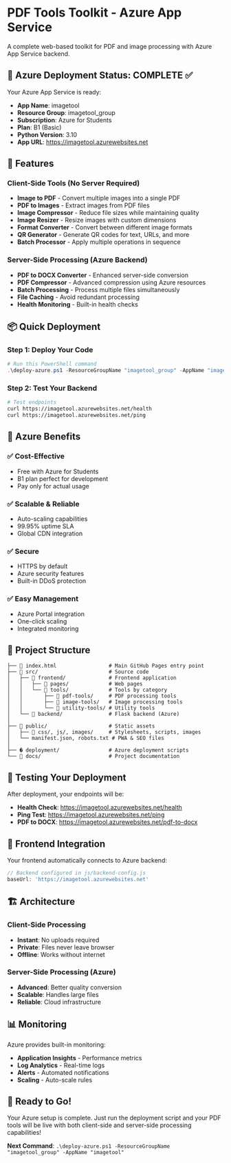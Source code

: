 # PDF Tools Toolkit - Azure App Service

A complete web-based toolkit for PDF and image processing with Azure App Service backend.

## 🎉 Azure Deployment Status: COMPLETE ✅

Your Azure App Service is ready:
- **App Name**: imagetool
- **Resource Group**: imagetool_group
- **Subscription**: Azure for Students
- **Plan**: B1 (Basic)
- **Python Version**: 3.10
- **App URL**: https://imagetool.azurewebsites.net

## 🚀 Features

### Client-Side Tools (No Server Required)
- **Image to PDF** - Convert multiple images into a single PDF
- **PDF to Images** - Extract images from PDF files
- **Image Compressor** - Reduce file sizes while maintaining quality
- **Image Resizer** - Resize images with custom dimensions
- **Format Converter** - Convert between different image formats
- **QR Generator** - Generate QR codes for text, URLs, and more
- **Batch Processor** - Apply multiple operations in sequence

### Server-Side Processing (Azure Backend)
- **PDF to DOCX Converter** - Enhanced server-side conversion
- **PDF Compressor** - Advanced compression using Azure resources
- **Batch Processing** - Process multiple files simultaneously
- **File Caching** - Avoid redundant processing
- **Health Monitoring** - Built-in health checks

## 📦 Quick Deployment

### Step 1: Deploy Your Code
```powershell
# Run this PowerShell command
.\deploy-azure.ps1 -ResourceGroupName "imagetool_group" -AppName "imagetool"
```

### Step 2: Test Your Backend
```bash
# Test endpoints
curl https://imagetool.azurewebsites.net/health
curl https://imagetool.azurewebsites.net/ping
```

## 🎯 Azure Benefits

### ✅ **Cost-Effective**
- Free with Azure for Students
- B1 plan perfect for development
- Pay only for actual usage

### ✅ **Scalable & Reliable**
- Auto-scaling capabilities
- 99.95% uptime SLA
- Global CDN integration

### ✅ **Secure**
- HTTPS by default
- Azure security features
- Built-in DDoS protection

### ✅ **Easy Management**
- Azure Portal integration
- One-click scaling
- Integrated monitoring

## 🔧 Project Structure

```
├── 📄 index.html                 # Main GitHub Pages entry point
├── 📁 src/                       # Source code
│   ├── 📁 frontend/              # Frontend application
│   │   ├── 📁 pages/             # Web pages
│   │   └── 📁 tools/             # Tools by category
│   │       ├── 📁 pdf-tools/     # PDF processing tools
│   │       ├── 📁 image-tools/   # Image processing tools
│   │       └── 📁 utility-tools/ # Utility tools
│   └── 📁 backend/               # Flask backend (Azure)
│
├── 📁 public/                    # Static assets
│   ├── 📁 css/, js/, images/     # Stylesheets, scripts, images
│   └── manifest.json, robots.txt # PWA & SEO files
│
├── � deployment/                # Azure deployment scripts
└── 📁 docs/                      # Project documentation
```

## 🧪 Testing Your Deployment

After deployment, your endpoints will be:
- **Health Check**: https://imagetool.azurewebsites.net/health
- **Ping Test**: https://imagetool.azurewebsites.net/ping
- **PDF to DOCX**: https://imagetool.azurewebsites.net/pdf-to-docx

## 📱 Frontend Integration

Your frontend automatically connects to Azure backend:
```javascript
// Backend configured in js/backend-config.js
baseUrl: 'https://imagetool.azurewebsites.net'
```

## 🏗️ Architecture

### Client-Side Processing
- **Instant**: No uploads required
- **Private**: Files never leave browser
- **Offline**: Works without internet

### Server-Side Processing (Azure)
- **Advanced**: Better quality conversion
- **Scalable**: Handles large files
- **Reliable**: Cloud infrastructure

## 📊 Monitoring

Azure provides built-in monitoring:
- **Application Insights** - Performance metrics
- **Log Analytics** - Real-time logs
- **Alerts** - Automated notifications
- **Scaling** - Auto-scale rules

## 🎉 Ready to Go!

Your Azure setup is complete. Just run the deployment script and your PDF tools will be live with both client-side and server-side processing capabilities!

**Next Command**: `.\deploy-azure.ps1 -ResourceGroupName "imagetool_group" -AppName "imagetool"`